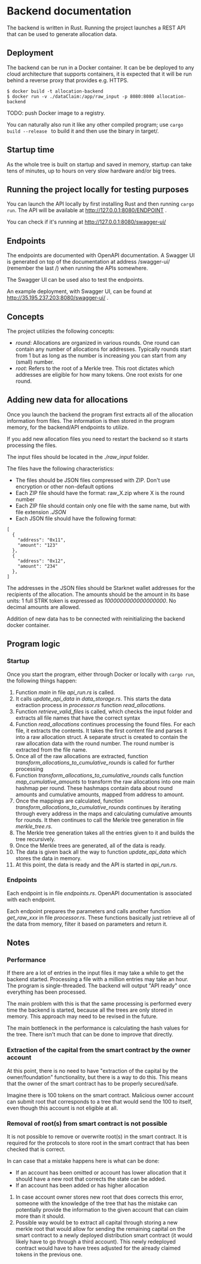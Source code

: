 # Backend documentation

The backend is written in Rust. Running the project launches a REST API that can be used to generate allocation data.

## Deployment

The backend can be run in a Docker container. It can be be deployed to any cloud architecture that supports containers, it is expected that it will be run behind a reverse proxy that provides e.g. HTTPS.

```
$ docker build -t allocation-backend
$ docker run -v ./dataClaim:/app/raw_input -p 8080:8080 allocation-backend
```

TODO: push Docker image to a registry.

You can naturally also run it like any other compiled program; use `cargo build --release ` to build it and then use the binary in target/.

## Startup time

As the whole tree is built on startup and saved in memory, startup can take tens of minutes, up to hours on very slow hardware and/or big trees.

## Running the project locally for testing purposes

You can launch the API locally by first installing Rust and then running `cargo run`. The API will be available at http://127.0.0.1:8080/ENDPOINT .

You can check if it's running at http://127.0.0.1:8080/swagger-ui/

## Endpoints

The endpoints are documented with OpenAPI documentation. A Swagger UI is generated on top of the documentation at address /swagger-ui/ (remember the last /) when running the APIs somewhere.

The Swagger UI can be used also to test the endpoints.

An example deployment, with Swagger UI, can be found at http://35.195.237.203:8080/swagger-ui/ .

## Concepts

The project utilizies the following concepts:

- _round_: Allocations are organized in various rounds. One round can contain any number of allocations for addresses. Typically rounds start from 1 but as long as the number is increasing you can start from any (small) number.
- _root_: Refers to the root of a Merkle tree. This root dictates which addresses are eligible for how many tokens. One root exists for one round.

## Adding new data for allocations

Once you launch the backend the program first extracts all of the allocation information from files. The information is then stored in the program memory, for the backend/API endpoints to utilize.

If you add new allocation files you need to restart the backend so it starts processing the files.

The input files should be located in the _./raw_input_ folder.

The files have the following characteristics:

- The files should be JSON files compressed with ZIP. Don't use encryption or other non-default options
- Each ZIP file should have the format: raw_X.zip where X is the round number
- Each ZIP file should contain only one file with the same name, but with file extension _.JSON_
- Each JSON file should have the following format:

```
[
  {
    "address": "0x11",
    "amount": "123"
  },
  {
    "address": "0x12",
    "amount": "234"
  },
]

```

The addresses in the JSON files should be Starknet wallet addresses for the recipients of the allocation. The amounts should be the amount in its base units: 1 full STRK token is expressed as _1000000000000000000_. No decimal amounts are allowed.

Addition of new data has to be connected with reinitializing the backend docker container.

## Program logic

### Startup

Once you start the program, either through Docker or locally with `cargo run`, the following things happen:

1. Function _main_ in file _api_run.rs_ is called.
1. It calls _update_api_data_ in _data_storage.rs_. This starts the data extraction process in _processor.rs_ function _read_allocations_.
1. Function _retrieve_valid_files_ is called, which checks the input folder and extracts all file names that have the correct syntax
1. Function _read_allocations_ continues processing the found files. For each file, it extracts the contents. It takes the first content file and parses it into a raw allocation struct. A separate struct is created to contain the raw allocation data with the round number. The round number is extracted from the file name.
1. Once all of the raw allocations are extracted, function _transform_allocations_to_cumulative_rounds_ is called for further processing
1. Function _transform_allocations_to_cumulative_rounds_ calls function _map_cumulative_amounts_ to transform the raw allocations into one main hashmap per round. These hashmaps contain data about round amounts and cumulative amounts, mapped from address to amount.
1. Once the mappings are calculated, function _transform_allocations_to_cumulative_rounds_ continues by iterating through every address in the maps and calculating cumulative amounts for rounds. It then continues to call the Merkle tree generation in file _merkle_tree.rs_.
1. The Merkle tree generation takes all the entries given to it and builds the tree recursively.
1. Once the Merkle trees are generated, all of the data is ready.
1. The data is given back all the way to function _update_api_data_ which stores the data in memory.
1. At this point, the data is ready and the API is started in _api_run.rs_.

### Endpoints

Each endpoint is in file _endpoints.rs_. OpenAPI documentation is associated with each endpoint.

Each endpoint prepares the parameters and calls another function _get_raw_xxx_ in file _processor.rs_. These functions basically just retrieve all of the data from memory, filter it based on parameters and return it.

## Notes

### Performance

If there are a lot of entries in the input files it may take a while to get the backend started. Processing a file with a million entries may take an hour. The program is single-threaded. The backend will output "API ready" once everything has been processed.

The main problem with this is that the same processing is performed every time the backend is started, because all the trees are only stored in memory. This approach may need to be revised in the future.

The main bottleneck in the performance is calculating the hash values for the tree. There isn't much that can be done to improve that directly.

### Extraction of the capital from the smart contract by the owner account

At this point, there is no need to have "extraction of the capital by the owner/foundation" functionality, but there is a way to do this. This means that the owner of the smart contract has to be properly secured/safe.

Imagine there is 100 tokens on the smart contract. Malicious owner account can submit root that corresponds to a tree that would send the 100 to itself, even though this account is not eligible at all.

### Removal of root(s) from smart contract is not possible

It is not possible to remove or overwrite root(s) in the smart contract. It is required for the protocols to store root in the smart contract that has been checked that is correct.

In can case that a mistake happens here is what can be done:

- If an account has been omitted or account has lower allocation that it should have a new root that corrects the state can be added.
- If an account has been added or has higher allocation

1. In case account owner stores new root that does corrects this error, someone with the knowledge of the tree that has the mistake can potentially provide the information to the given account that can claim more than it should.
1. Possible way would be to extract all capital through storing a new merkle root that would allow for sending the remaining capital on the smart contract to a newly deployed distribution smart contract (it would likely have to go through a third account). This newly redeployed contract would have to have trees adjusted for the already claimed tokens in the previous one.
